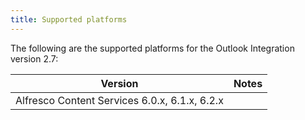 ```yaml
---
title: Supported platforms
---
```


The following are the supported platforms for the Outlook Integration version 2.7:

| Version | Notes |
| ------- | ----- |
| Alfresco Content Services 6.0.x, 6.1.x, 6.2.x | |
